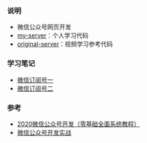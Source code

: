 
### 说明
- 微信公众号网页开发
- [my-server](./my-server)：个人学习代码
- [original-server](./original-server)：视频学习参考代码

### 学习笔记
- [微信订阅号一](https://funkyhs.github.io/funkyblog/web/wx/wxpublic1.html)
- [微信订阅号二](https://funkyhs.github.io/funkyblog/web/wx/wxpublic2.html)

### 参考
- [2020微信公众号开发（零基础全面系统教程）](https://www.bilibili.com/video/BV1KD4y1d7zD)
- [微信公众号开发实战](https://www.bilibili.com/video/BV1nb411P7c9)